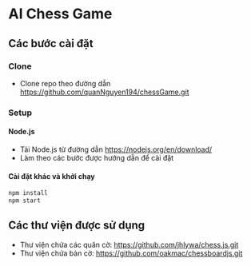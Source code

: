 # AI Chess Game

## Các bước cài đặt

### Clone

- Clone repo theo đường dẫn https://github.com/quanNguyen194/chessGame.git

### Setup

#### Node.js

- Tải Node.js từ đường dẫn https://nodejs.org/en/download/
- Làm theo các bước được hướng dẫn để cài đặt 

#### Cài đặt khác và khởi chạy

```bash
npm install
npm start
```

## Các thư viện được sử dụng

- Thư viện chứa các quân cờ: https://github.com/jhlywa/chess.js.git
- Thư viện chứa bàn cờ: https://github.com/oakmac/chessboardjs.git

